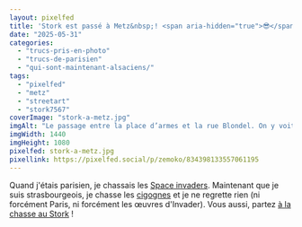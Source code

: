 ```yaml
---
layout: pixelfed
title: 'Stork est passé à Metz&nbsp;! <span aria-hidden="true">😎</span> #StreetArt #Metz'
date: "2025-05-31"
categories: 
  - "trucs-pris-en-photo"
  - "trucs-de-parisien"
  - "qui-sont-maintenant-alsaciens/"
tags: 
  - "pixelfed"
  - "metz"
  - "streetart"
  - "stork7567"
coverImage: "stork-a-metz.jpg"
imgAlt: "Le passage entre la place d’armes et la rue Blondel. On y voit, de part et d’autres, 2 cigognes en mosaïques"
imgWidth: 1440
imgHeight: 1080
pixelfed: stork-a-metz.jpg
pixellink: https://pixelfed.social/p/zemoko/834398133557061195
---
```


Quand j'étais parisien, je chassais les [Space invaders](http://sitofotos.6x8.org/index.php?/category/2). Maintenant que je suis strasbourgeois, je chasse les [cigognes](https://www.6x8.org/tag/stork7567/) et je ne regrette rien (ni forcément Paris, ni forcément les œuvres d'Invader). Vous aussi, partez [à la chasse au Stork](https://www.6x8.org/2019/11/a-la-chasse-au-stork/) !
